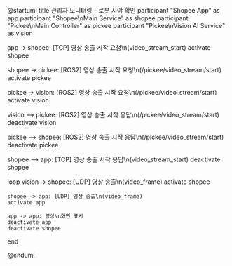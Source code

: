 @startuml
title 관리자 모니터링 - 로봇 시야 확인
participant "Shopee App" as app
participant "Shopee\nMain Service" as shopee
participant "Pickee\nMain Controller" as pickee
participant "Pickee\nVision AI Service" as vision

app -> shopee: [TCP] 영상 송출 시작 요청\n(video_stream_start)
activate shopee

shopee -> pickee: [ROS2] 영상 송출 시작 요청\n(/pickee/video_stream/start)
activate pickee

pickee -> vision: [ROS2] 영상 송출 시작 요청\n(/pickee/video_stream/start)
activate vision

vision --> pickee: [ROS2] 영상 송출 시작 응답\n(/pickee/video_stream/start)
deactivate vision

pickee --> shopee: [ROS2] 영상 송출 시작 응답\n(/pickee/video_stream/start)
deactivate pickee

shopee --> app: [TCP] 영상 송출 시작 응답\n(video_stream_start)
deactivate shopee

loop
    vision -> shopee: [UDP] 영상 송출\n(video_frame)
    activate shopee
    
    shopee -> app: [UDP] 영상 송출\n(video_frame)
    activate app
    
    app -> app: 영상\n화면 표시
    deactivate app
    deactivate shopee
end

@enduml